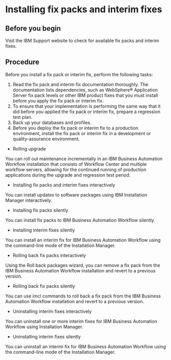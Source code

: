 # Installing fix packs and interim fixes

## Before you begin

Visit the IBM
Support website to check for available fix packs and interim
fixes.

## Procedure

Before you install a fix pack or interim fix, perform
the following tasks:

1. Read the fix pack and interim fix documentation thoroughly.
The documentation lists dependencies, such as WebSphere® Application Server fix pack levels
or other IBM product fixes that
you must install before you apply the fix pack or interim fix.
2. To ensure that your implementation is performing the same
way that it did before you applied the fix pack or interim fix, prepare
a regression test plan.
3. Back up your databases and profiles.
4. Before you deploy the fix pack or interim fix to a production
environment, install the fix pack or interim fix in a development
or quality-assurance environment.

- Rolling upgrade

You can roll out maintenance incrementally in an IBM Business Automation Workflow installation that consists of Workflow Center and multiple workflow servers, allowing for the continued running of production applications during the upgrade and regression test period.
- Installing fix packs and interim fixes interactively

You can install updates to software packages using IBM Installation Manager interactively.
- Installing fix packs silently

You can install fix packs to IBM Business Automation Workflow silently.
- Installing interim fixes silently

You can install an interim fix for IBM Business Automation Workflow using the command-line mode of the Installation Manager.
- Rolling back fix packs interactively

Using the Roll back packages wizard, you can remove a fix pack from the IBM Business Automation Workflow installation and revert to a previous version.
- Rolling back fix packs silently

You can use imcl commands to roll back a fix pack from the IBM Business Automation Workflow installation and revert to a previous version.
- Uninstalling interim fixes interactively

You can uninstall one or more interim fixes for IBM Business Automation Workflow using Installation Manager.
- Uninstalling interim fixes silently

You can uninstall an interim fix for IBM Business Automation Workflow using the command-line mode of the Installation Manager.